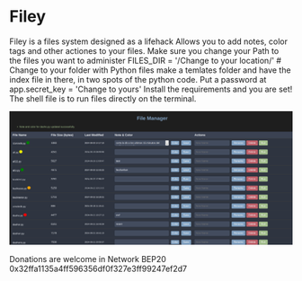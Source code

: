 # Filey

Filey is a files system designed as a lifehack
Allows you to add notes, color tags and other actiones to your files.
Make sure you change your Path to the files you want to administer
FILES_DIR = '/Change to your location/'  # Change to your folder with Python files
make a temlates folder and have the index file in there, in two spots of the python code.
Put a password at app.secret_key = 'Change to yours'
Install the requirements and you are set!
The shell file is to run files directly on the terminal.

![File system](filey.png)


Donations are welcome in Network BEP20 0x32ffa1135a4ff596356df0f327e3ff99247ef2d7
